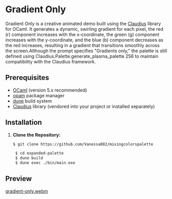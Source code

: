 # Gradient Only

Gradient Only is a creative animated demo built using the [Claudius](https://github.com/claudiusFX/Claudius) library for OCaml. It generates a dynamic, swirling gradient for each pixel, the red (r) component increases with the x-coordinate, the green (g) component increases with the y-coordinate, and the blue (b) component decreases as the red increases, resulting in a gradient that transitions smoothly across the screen.Although the prompt specifies "Gradients only," the palette is still defined using Claudius.Palette.generate_plasma_palette 256 to maintain compatibility with the Claudius framework.

## Prerequisites

- [OCaml](https://ocaml.org/) (version 5.x recommended)
- [opam](https://opam.ocaml.org/) package manager
- [dune](https://dune.build/) build system
- [Claudius](https://github.com/claudiusFX/Claudius) library (vendored into your project or installed separately)
  
## Installation

1. **Clone the Repository:**

   ```bash
   $ git clone https://github.com/Vanessa082/mixingcolorspalette
   
    $ cd expanded-palette
    $ dune build
    $ dune exec ./bin/main.exe
   ```

## Preview

[gradient-only.webm](https://github.com/user-attachments/assets/482517ce-89f2-45a9-a530-7e7d3a66aa60)
